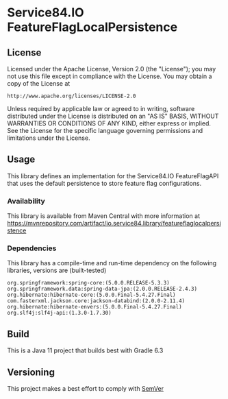 # Service84.IO FeatureFlagLocalPersistence

## License
Licensed under the Apache License, Version 2.0 (the "License");
you may not use this file except in compliance with the License.
You may obtain a copy of the License at

    http://www.apache.org/licenses/LICENSE-2.0

Unless required by applicable law or agreed to in writing, software
distributed under the License is distributed on an "AS IS" BASIS,
WITHOUT WARRANTIES OR CONDITIONS OF ANY KIND, either express or implied.
See the License for the specific language governing permissions and
limitations under the License.

## Usage
This library defines an implementation for the Service84.IO FeatureFlagAPI that
uses the default persistence to store feature flag configurations.

### Availability
This library is available from Maven Central with more information at
https://mvnrepository.com/artifact/io.service84.library/featureflaglocalpersistence

### Dependencies
This library has a compile-time and run-time dependency on the following libraries,
versions are (built-tested)

    org.springframework:spring-core:(5.0.0.RELEASE-5.3.3)
    org.springframework.data:spring-data-jpa:(2.0.0.RELEASE-2.4.3)
    org.hibernate:hibernate-core:(5.0.0.Final-5.4.27.Final)
    com.fasterxml.jackson.core:jackson-databind:(2.0.0-2.11.4)
    org.hibernate:hibernate-envers:(5.0.0.Final-5.4.27.Final)
    org.slf4j:slf4j-api:(1.3.0-1.7.30)

## Build
This is a Java 11 project that builds best with Gradle 6.3

## Versioning
This project makes a best effort to comply with [SemVer](https://semver.org/)
